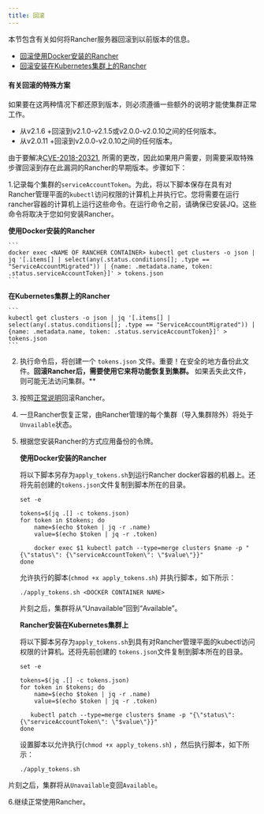 ```yaml
---
title: 回滚
---
```


本节包含有关如何将Rancher服务器回滚到以前版本的信息。



- [回滚使用Docker安装的Rancher](/docs/upgrades/rollbacks/single-node-rollbacks/)
- [回滚安装在Kubernetes集群上的Rancher](/docs/upgrades/rollbacks/ha-server-rollbacks/)

#### 有关回滚的特殊方案

如果要在这两种情况下都还原到版本，则必须遵循一些额外的说明才能使集群正常工作。

- 从v2.1.6 +回滚到v2.1.0-v2.1.5或v2.0.0-v2.0.10之间的任何版本。
- 从v2.0.11 +回滚到v2.0.0-v2.0.10之间的任何版本。

由于要解决[CVE-2018-20321](https://cve.mitre.org/cgi-bin/cvename.cgi?name=CVE-2018-20321), 所需的更改，因此如果用户需要，则需要采取特殊步骤回滚到存在此漏洞的Rancher的早期版本。步骤如下：

1.记录每个集群的`serviceAccountToken`。为此，将以下脚本保存在具有对Rancher管理平面的`kubectl`访问权限的计算机上并执行它。您将需要在运行rancher容器的计算机上运行这些命令。在运行命令之前，请确保已安装JQ。这些命令将取决于您如何安装Rancher。


   **使用Docker安装的Rancher**
  
    ```
    docker exec <NAME OF RANCHER CONTAINER> kubectl get clusters -o json | jq '[.items[] | select(any(.status.conditions[]; .type == "ServiceAccountMigrated")) | {name: .metadata.name, token: .status.serviceAccountToken}]' > tokens.json
    ```

  **在Kubernetes集群上的Rancher**

    ```
    kubectl get clusters -o json | jq '[.items[] | select(any(.status.conditions[]; .type == "ServiceAccountMigrated")) | {name: .metadata.name, token: .status.serviceAccountToken}]' > tokens.json
    ```

2. 执行命令后，将创建一个 `tokens.json` 文件。重要！在安全的地方备份此文件。**回滚Rancher后，需要使用它来将功能恢复到集群。** 如果丢失此文件，则可能无法访问集群。\*\*

3. 按照[正常说明](/docs/upgrades/rollbacks/)回滚Rancher。

4. 一旦Rancher恢复正常，由Rancher管理的每个集群（导入集群除外）将处于`Unvailable`状态。


5. 根据您安装Rancher的方式应用备份的令牌。

   **使用Docker安装的Rancher**

   将以下脚本另存为`apply_tokens.sh`到运行Rancher docker容器的机器上。还将先前创建的`tokens.json`文件复制到脚本所在的目录。


   ```
   set -e

   tokens=$(jq .[] -c tokens.json)
   for token in $tokens; do
       name=$(echo $token | jq -r .name)
       value=$(echo $token | jq -r .token)

       docker exec $1 kubectl patch --type=merge clusters $name -p "{\"status\": {\"serviceAccountToken\": \"$value\"}}"
   done
   ```

   允许执行的脚本(`chmod +x apply_tokens.sh`) 并执行脚本，如下所示：

   ```
   ./apply_tokens.sh <DOCKER CONTAINER NAME>
   ```

   片刻之后，集群将从“Unavailable”回到“Available”。


   **Rancher安装在Kubernetes集群上**

   将以下脚本另存为`apply_tokens.sh`到具有对Rancher管理平面的kubectl访问权限的计算机。还将先前创建的 `tokens.json`文件复制到脚本所在的目录。

   ```
   set -e

   tokens=$(jq .[] -c tokens.json)
   for token in $tokens; do
       name=$(echo $token | jq -r .name)
       value=$(echo $token | jq -r .token)

      kubectl patch --type=merge clusters $name -p "{\"status\": {\"serviceAccountToken\": \"$value\"}}"
   done
   ```

   设置脚本以允许执行(`chmod +x apply_tokens.sh`) ，然后执行脚本，如下所示：
   ```
   ./apply_tokens.sh
   ```

片刻之后，集群将从`Unavailable`变回`Available`。

6.继续正常使用Rancher。
